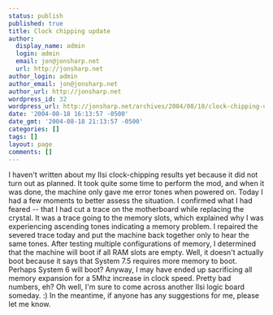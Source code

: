 ```yaml
---
status: publish
published: true
title: Clock chipping update
author:
  display_name: admin
  login: admin
  email: jon@jonsharp.net
  url: http://jonsharp.net
author_login: admin
author_email: jon@jonsharp.net
author_url: http://jonsharp.net
wordpress_id: 32
wordpress_url: http://jonsharp.net/archives/2004/08/18/clock-chipping-update/
date: '2004-08-18 16:13:57 -0500'
date_gmt: '2004-08-18 21:13:57 -0500'
categories: []
tags: []
layout: page
comments: []
---
```

I haven't written about my IIsi clock-chipping results yet because it did not turn out as planned.  It took quite some time to perform the mod, and when it was done, the machine only gave me error tones when powered on.  Today I had a few moments to better assess the situation.  I confirmed what I had feared -- that I had cut a trace on the motherboard while replacing the crystal.  It was a trace going to the memory slots, which explained why I was experiencing ascending tones indicating a memory problem.  I repaired the severed trace today and put the machine back together only to hear the same tones.  After testing multiple configurations of memory, I determined that the machine will boot if all RAM slots are empty.  Well, it doesn't actually boot because it says that System 7.5 requires more memory to boot.  Perhaps System 6 will boot?  Anyway, I may have ended up sacrificing all memory expansion for a 5Mhz increase in clock speed.  Pretty bad numbers, eh?  Oh well, I'm sure to come across another IIsi logic board someday.  :)  In the meantime, if anyone has any suggestions for me, please let me know.
